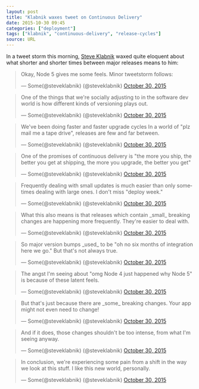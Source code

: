```yaml
---
layout: post
title: "Klabnik waxes tweet on Continuous Delivery"
date: 2015-10-30 09:45
categories: ["deployment"]
tags: ["klabnik", "continuous-delivery", "release-cycles"]
source: URL
---
```


In a tweet storm this morning, [Steve Klabnik](http://twitter.com/steveklabnik) waxed quite eloquent about what shorter and shorter times between major releases means to him:

<blockquote class="twitter-tweet" lang="en"><p lang="en" dir="ltr">Okay, Node 5 gives me some feels. Minor tweetstorm follows:</p>&mdash; Some(@steveklabnik) (@steveklabnik) <a href="https://twitter.com/steveklabnik/status/660101529618223104">October 30, 2015</a></blockquote>

<blockquote class="twitter-tweet" lang="en"><p lang="en" dir="ltr">One of the things that we&#39;re socially adjusting to in the software dev world is how different kinds of versioning plays out.</p>&mdash; Some(@steveklabnik) (@steveklabnik) <a href="https://twitter.com/steveklabnik/status/660101700120936448">October 30, 2015</a></blockquote>

<blockquote class="twitter-tweet" lang="en"><p lang="en" dir="ltr">We&#39;ve been doing faster and faster upgrade cycles In a world of &quot;plz mail me a tape drive&quot;, releases are few and far between.</p>&mdash; Some(@steveklabnik) (@steveklabnik) <a href="https://twitter.com/steveklabnik/status/660101892320722944">October 30, 2015</a></blockquote>

<blockquote class="twitter-tweet" lang="en"><p lang="en" dir="ltr">One of the promises of continuous delivery is &quot;the more you ship, the better you get at shipping, the more you upgrade, the better you get&quot;</p>&mdash; Some(@steveklabnik) (@steveklabnik) <a href="https://twitter.com/steveklabnik/status/660102093634732032">October 30, 2015</a></blockquote>

<blockquote class="twitter-tweet" lang="en"><p lang="en" dir="ltr">Frequently dealing with small updates is much easier than only sometimes dealing with large ones. I don&#39;t miss &quot;deploy week.&quot;</p>&mdash; Some(@steveklabnik) (@steveklabnik) <a href="https://twitter.com/steveklabnik/status/660102226271170560">October 30, 2015</a></blockquote>

<blockquote class="twitter-tweet" lang="en"><p lang="en" dir="ltr">What this also means is that releases which contain _small_ breaking changes are happening more frequently. They&#39;re easier to deal with.</p>&mdash; Some(@steveklabnik) (@steveklabnik) <a href="https://twitter.com/steveklabnik/status/660102346446348289">October 30, 2015</a></blockquote>

<blockquote class="twitter-tweet" lang="en"><p lang="en" dir="ltr">So major version bumps _used_ to be &quot;oh no six months of integration here we go.&quot; But that&#39;s not always true.</p>&mdash; Some(@steveklabnik) (@steveklabnik) <a href="https://twitter.com/steveklabnik/status/660102464172109824">October 30, 2015</a></blockquote>

<blockquote class="twitter-tweet" lang="en"><p lang="en" dir="ltr">The angst I&#39;m seeing about &quot;omg Node 4 just happened why Node 5&quot; is because of these latent feels.</p>&mdash; Some(@steveklabnik) (@steveklabnik) <a href="https://twitter.com/steveklabnik/status/660102624209956865">October 30, 2015</a></blockquote>

<blockquote class="twitter-tweet" lang="en"><p lang="en" dir="ltr">But that&#39;s just because there are _some_ breaking changes. Your app might not even need to change!</p>&mdash; Some(@steveklabnik) (@steveklabnik) <a href="https://twitter.com/steveklabnik/status/660102719009591296">October 30, 2015</a></blockquote>

<blockquote class="twitter-tweet" lang="en"><p lang="en" dir="ltr">And if it does, those changes shouldn&#39;t be too intense, from what I&#39;m seeing anyway.</p>&mdash; Some(@steveklabnik) (@steveklabnik) <a href="https://twitter.com/steveklabnik/status/660102918465576960">October 30, 2015</a></blockquote>

<blockquote class="twitter-tweet" lang="en"><p lang="en" dir="ltr">In conclusion, we&#39;re experiencing some pain from a shift in the way we look at this stuff. I like this new world, personally.</p>&mdash; Some(@steveklabnik) (@steveklabnik) <a href="https://twitter.com/steveklabnik/status/660103064976781312">October 30, 2015</a></blockquote>
